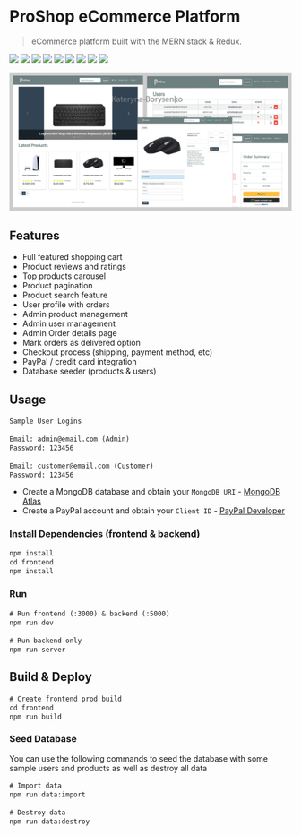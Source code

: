 <!-- для одновременного запуска backend and client использую concurrently
в терминале  с корневой папки proshop  ->  npm run dev

Команда npm i bcrypt используется для установки библиотеки bcrypt в Node.js проект. bcrypt - это библиотека для хеширования паролей, которая обеспечивает безопасное хранение паролей пользователей в вашей базе данных.

Основные функции bcrypt включают:

Хеширование паролей: Преобразует обычные текстовые пароли в хешированный формат, что делает их безопасными для хранения. Даже если кто-то получит доступ к базе данных, он не сможет легко восстановить исходные пароли.
Соль (Salt) и Раунды хеширования: bcrypt автоматически добавляет "соль" к паролям перед хешированием и поддерживает настройку количества раундов хеширования, что увеличивает безопасность и устойчивость к атакам подбора паролей.
Использование bcrypt считается одним из лучших подходов к безопасному хранению паролей в веб-приложениях.

 package.json проекта Node.js, которые упрощают запуск команд для импорта или удаления данных:

"data:import": "node backend/seeder" - Этот скрипт запускает файл seeder в директории backend. При его выполнении (командой npm run data:import) запустится функция importData, которая, как предполагается, импортирует данные в базу данных.

"data:destroy": "node backend/seeder -d" - Этот скрипт также запускает seeder, но с дополнительным аргументом -d. При выполнении (npm run data:destroy) активируется функция destroyData, которая удалит данные из базы данных.

Использование этих скриптов упрощает процесс управления данными, позволяя быстро и легко импортировать или удалять данные, используя команды npm run.

запуск npm run data:import -> переходим в composs -> 'on the manu bar - вверху возле яблока' View -> Reload Data
 -->

# ProShop eCommerce Platform

> eCommerce platform built with the MERN stack & Redux.

<p>
    <img src="https://img.shields.io/badge/Javascript-yellow" />
    <img src="https://img.shields.io/badge/express-orange" />
    <img src="https://img.shields.io/badge/Mongoose-red"  />
    <img src="https://img.shields.io/badge/MongoDB-yellow"  />
    <img src="https://img.shields.io/badge/React-blue"  />
    <img src="https://img.shields.io/badge/Redux-red"  />
    <img src="https://img.shields.io/badge/dotenv-green" />
    <img src="https://img.shields.io/badge/Jwt-blue" />
    <img src="https://img.shields.io/badge/Bootstrap-purple" />
</p>

<img src="./frontend/public/images/screens.jpg">

## Features

- Full featured shopping cart
- Product reviews and ratings
- Top products carousel
- Product pagination
- Product search feature
- User profile with orders
- Admin product management
- Admin user management
- Admin Order details page
- Mark orders as delivered option
- Checkout process (shipping, payment method, etc)
- PayPal / credit card integration
- Database seeder (products & users)

## Usage

```
Sample User Logins

Email: admin@email.com (Admin)
Password: 123456

Email: customer@email.com (Customer)
Password: 123456
```

- Create a MongoDB database and obtain your `MongoDB URI` - [MongoDB Atlas](https://www.mongodb.com/cloud/atlas/register)
- Create a PayPal account and obtain your `Client ID` - [PayPal Developer](https://developer.paypal.com/)

### Install Dependencies (frontend & backend)

```
npm install
cd frontend
npm install
```

### Run

```
# Run frontend (:3000) & backend (:5000)
npm run dev

# Run backend only
npm run server
```

## Build & Deploy

```
# Create frontend prod build
cd frontend
npm run build
```

### Seed Database

You can use the following commands to seed the database with some sample users and products as well as destroy all data

```
# Import data
npm run data:import

# Destroy data
npm run data:destroy
```
